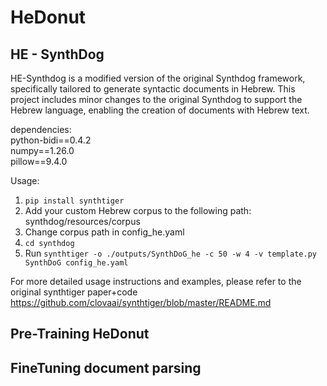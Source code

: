 # HeDonut


## HE - SynthDog
HE-Synthdog is a modified version of the original Synthdog framework, 
specifically tailored to generate syntactic documents in Hebrew. 
This project includes minor changes to the original Synthdog to support the Hebrew language, enabling the creation of documents with Hebrew text.<br>

dependencies:<br>
python-bidi==0.4.2<br>
numpy==1.26.0<br>
pillow==9.4.0

Usage:
1. ```pip install synthtiger```
2. Add your custom Hebrew corpus to the following path: synthdog/resources/corpus
3. Change corpus path in config_he.yaml
4. ```cd synthdog```
5. Run ```synthtiger -o ./outputs/SynthDoG_he -c 50 -w 4 -v template.py SynthDoG config_he.yaml```

For more detailed usage instructions and examples, please refer to the original synthtiger paper+code
https://github.com/clovaai/synthtiger/blob/master/README.md

## Pre-Training HeDonut 



## FineTuning document parsing 






